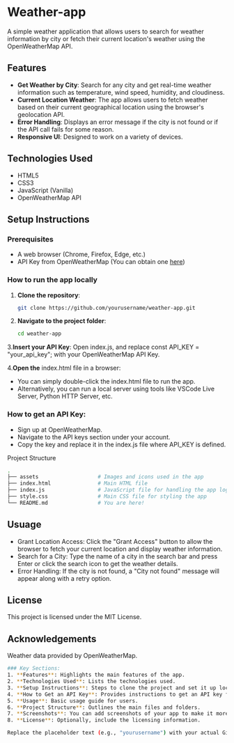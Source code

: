 # Weather-app
A simple weather application that allows users to search for weather information by city or fetch their current location's weather using the OpenWeatherMap API.
## Features
- **Get Weather by City**: Search for any city and get real-time weather information such as temperature, wind speed, humidity, and cloudiness.
- **Current Location Weather**: The app allows users to fetch weather based on their current geographical location using the browser's geolocation API.
- **Error Handling**: Displays an error message if the city is not found or if the API call fails for some reason.
- **Responsive UI**: Designed to work on a variety of devices.
## Technologies Used
- HTML5
- CSS3
- JavaScript (Vanilla)
- OpenWeatherMap API
## Setup Instructions
### Prerequisites
- A web browser (Chrome, Firefox, Edge, etc.)
- API Key from OpenWeatherMap (You can obtain one [here](https://home.openweathermap.org/users/sign_up))
### How to run the app locally

1. **Clone the repository**:
   ```bash
   git clone https://github.com/yourusername/weather-app.git
2. **Navigate to the project folder**:
   ```bash
   cd weather-app
3.**Insert your API Key**: Open index.js, and replace const API_KEY = "your_api_key"; with your OpenWeatherMap API Key.

4.**Open the** index.html file in a browser:
- You can simply double-click the index.html file to run the app.
- Alternatively, you can run a local server using tools like VSCode Live Server, Python HTTP Server, etc.

### How to get an API Key:
- Sign up at OpenWeatherMap.
- Navigate to the API keys section under your account.
- Copy the key and replace it in the index.js file where API_KEY is defined.

Project Structure
```bash
.
├── assets                   # Images and icons used in the app
├── index.html               # Main HTML file
├── index.js                 # JavaScript file for handling the app logic
├── style.css                # Main CSS file for styling the app
└── README.md                # You are here!
```
## Usuage
- Grant Location Access: Click the "Grant Access" button to allow the browser to fetch your current location and display weather information.
- Search for a City: Type the name of a city in the search bar and press Enter or click the search icon to get the weather details.
- Error Handling: If the city is not found, a "City not found" message will appear along with a retry option.

## License
This project is licensed under the MIT License.

## Acknowledgements
Weather data provided by OpenWeatherMap.
```bash
### Key Sections:
1. **Features**: Highlights the main features of the app.
2. **Technologies Used**: Lists the technologies used.
3. **Setup Instructions**: Steps to clone the project and set it up locally.
4. **How to Get an API Key**: Provides instructions to get an API key from OpenWeatherMap.
5. **Usage**: Basic usage guide for users.
6. **Project Structure**: Outlines the main files and folders.
7. **Screenshots**: You can add screenshots of your app to make it more informative.
8. **License**: Optionally, include the licensing information.

Replace the placeholder text (e.g., "yourusername") with your actual GitHub username or repository link. Also, feel free to customize the content further!
